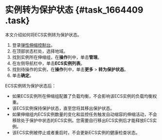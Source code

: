 # 实例转为保护状态 {#task_1664409 .task}

本文介绍如何将ECS实例转为保护状态。

1.  登录[弹性伸缩控制台](https://essnew.console.aliyun.com/)。
2.  在顶部状态栏处，选择地域。
3.  找到实例所在伸缩组，在**操作**列中，单击**管理**。
4.  在左侧导航栏中，单击**ECS实例列表**。
5.  找到待操作的实例，在**操作**列中，单击**更多** \> **转为保护状态**。
6.  单击**确定**。

ECS实例转为保护状态后：

-   如果ECS实例所在伸缩组配置了负载均衡，不会影响该ECS实例的负载均衡权重。
-   该ECS实例保持保护状态，直至您将其移出保护状态。
-   如果伸缩组内ECS实例数量的变化和监控任务触发自动缩容的伸缩活动，不会移除处于保护中状态的ECS实例。您需要自行移出ECS实例后才能释放ECS实例。
-   该ECS实例被停止或者重启时，不会更新ECS实例的健康检查状态。

